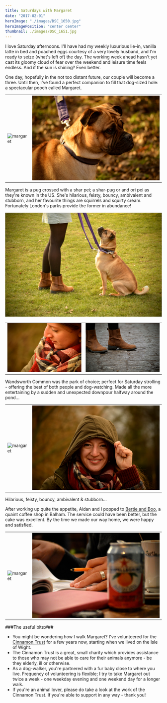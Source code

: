 ```yaml
---
title: Saturdays with Margaret
date: "2017-02-01"
heroImage: "./images/DSC_1650.jpg"
heroImagePosition: "center center"
thumbnail: ./images/DSC_1651.jpg
---
```


I love Saturday afternoons. I'll have had my weekly luxurious lie-in, vanilla latte in bed and poached eggs courtesy of a very lovely husband, and I'm ready to seize (what's left of) the day. The working week ahead hasn't yet cast its gloomy cloud of fear over the weekend and leisure time feels endless. And if the sun is shining? Even better.

One day, hopefully in the not too distant future, our couple will become a three. Until then, I've found a perfect companion to fill that dog-sized hole: a spectacular pooch called Margaret.

| | |
| --- | --- |
|![margaret](./images/DSC_1650.jpg) | ![margaret](./images/DSC_1651.jpg)

Margaret is a pug crossed with a shar pei; a shar-pug or and ori pei as they're known in the US. She's hilarious, feisty, bouncy, ambivalent and stubborn, and her favourite things are squirrels and squirty cream. Fortunately London's parks provide the former in abundance!

![margaret](./images/DSC_1658.jpg)

| | |
| --- | --- |
|![margaret](./images/DSC_1692.jpg) | ![margaret](./images/DSC_1715.jpg)

Wandsworth Common was the park of choice; perfect for Saturday strolling - offering the best of both people and dog-watching. Made all the more entertaining by a sudden and unexpected downpour halfway around the pond...

| | |
| --- | --- |
|![margaret](./images/DSC_1697.jpg) | ![margaret](./images/DSC_1734.jpg)

Hilarious, feisty, bouncy, ambivalent & stubborn...

After working up quite the appetite, Aidan and I popped to [Bertie and Boo](http://www.bertieandboo.com/coffee-shop/), a quaint coffee shop in Balham. The service could have been better, but the cake was excellent. By the time we made our way home, we were happy and satisfied.


| | |
| --- | --- |
|![margaret](./images/DSC_1743.jpg) | ![margaret](./images/DSC_1748.jpg)

###The useful bits:###
- You might be wondering how I walk Margaret? I've volunteered for the [Cinnamon Trust](http://www.cinnamon.org.uk/) for a few years now, starting when we lived on the Isle of Wight. 
- The Cinnamon Trust is a great, small charity which provides assistance to those who may not be able to care for their animals anymore - be they elderly, ill or otherwise. 
- As a dog-walker, you're partnered with a fur baby close to where you live. Frequency of volunteering is flexible; I try to take Margaret out twice a week - one weekday evening and one weekend day for a longer walk.
- If you're an animal lover, please do take a look at the work of the Cinnamon Trust. If you're able to support in any way - thank you!
